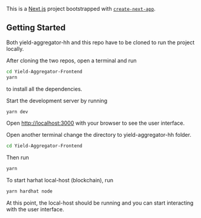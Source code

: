 This is a [Next.js](https://nextjs.org/) project bootstrapped with [`create-next-app`](https://github.com/vercel/next.js/tree/canary/packages/create-next-app).

## Getting Started

Both yield-aggregator-hh and this repo have to be cloned to run the project locally.

After cloning the two repos, open a terminal and run

```bash
cd Yield-Aggregator-Frontend
yarn
```
to install all the dependencies.

Start the development server by running

```bash
yarn dev
```

Open [http://localhost:3000](http://localhost:3000) with your browser to see the user interface.

Open another terminal change the directory to yield-aggregator-hh folder. 

```bash
cd Yield-Aggregator-Frontend
```

Then run

```bash
yarn
```

To start harhat local-host (blockchain), run

```bash
yarn hardhat node
```

At this point, the local-host should be running and you can start interacting with the user interface.